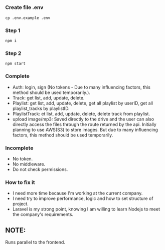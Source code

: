 ## 

### Create file .env
```
cp .env.example .env
```

### Step 1
```
npm i
```
### Step 2
```
npm start
```


### Complete
+ Auth: login, sign (No tokens - Due to many influencing factors, this method should be used temporarily.).
+ Track: get list, add, update, delete.
+ Playlist: get list, add, update, delete, get all playlist by userID, get all playlist_tracks by playlistID.
+ PlaylistTrack: et list, add, update, delete, delete track from playlist.
+ upload image/mp3: Saved directly to the drive and the user can also directly access the files through the route returned by the api. Initially planning to use AWS(S3) to store images. But due to many influencing factors, this method should be used temporarily.

### Incomplete
+ No token.
+ No middleware.
+ Do not check permissions.

### How to fix it
+ I need more time because I'm working at the current company.
+ I need try to improve performance, logic and how to set structure of project.
+ Laravel is my strong point, knowing I am willing to learn Nodejs to meet the company's requirements.

## NOTE: 
Runs parallel to the frontend.
